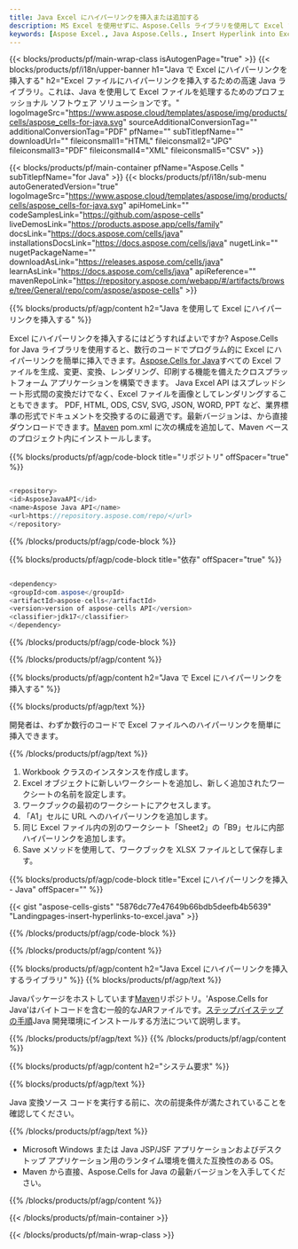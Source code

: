 ```yaml
---
title: Java Excel にハイパーリンクを挿入または追加する
description: MS Excel を使用せずに、Aspose.Cells ライブラリを使用して Excel ファイルにハイパーリンクを挿入する方法。
keywords: [Aspose Excel., Java Aspose.Cells., Insert Hyperlink into Excel., Add or Insert Hyperlink., Add or Insert link to a URL., Add or Insert a Link to a Cell]
---
```

{{< blocks/products/pf/main-wrap-class isAutogenPage="true" >}}
{{< blocks/products/pf/i18n/upper-banner h1="Java で Excel にハイパーリンクを挿入する" h2="Excel ファイルにハイパーリンクを挿入するための高速 Java ライブラリ。これは、Java を使用して Excel ファイルを処理するためのプロフェッショナル ソフトウェア ソリューションです。" logoImageSrc="https://www.aspose.cloud/templates/aspose/img/products/cells/aspose_cells-for-java.svg" sourceAdditionalConversionTag="" additionalConversionTag="PDF" pfName="" subTitlepfName="" downloadUrl="" fileiconsmall1="HTML" fileiconsmall2="JPG" fileiconsmall3="PDF" fileiconsmall4="XML" fileiconsmall5="CSV" >}}

{{< blocks/products/pf/main-container pfName="Aspose.Cells " subTitlepfName="for Java" >}}
{{< blocks/products/pf/i18n/sub-menu autoGeneratedVersion="true" logoImageSrc="https://www.aspose.cloud/templates/aspose/img/products/cells/aspose_cells-for-java.svg" apiHomeLink="" codeSamplesLink="https://github.com/aspose-cells" liveDemosLink="https://products.aspose.app/cells/family" docsLink="https://docs.aspose.com/cells/java" installationsDocsLink="https://docs.aspose.com/cells/java" nugetLink="" nugetPackageName="" downloadAsLink="https://releases.aspose.com/cells/java" learnAsLink="https://docs.aspose.com/cells/java" apiReference="" mavenRepoLink="https://repository.aspose.com/webapp/#/artifacts/browse/tree/General/repo/com/aspose/aspose-cells" >}}

{{% blocks/products/pf/agp/content h2="Java を使用して Excel にハイパーリンクを挿入する" %}}

Excel にハイパーリンクを挿入するにはどうすればよいですか? Aspose.Cells for Java ライブラリを使用すると、数行のコードでプログラム的に Excel にハイパーリンクを簡単に挿入できます。[Aspose.Cells for Java](https://products.aspose.com/cells/java)すべての Excel ファイルを生成、変更、変換、レンダリング、印刷する機能を備えたクロスプラットフォーム アプリケーションを構築できます。 Java Excel API はスプレッドシート形式間の変換だけでなく、Excel ファイルを画像としてレンダリングすることもできます。 PDF, HTML, ODS, CSV, SVG, JSON, WORD, PPT など、業界標準の形式でドキュメントを交換するのに最適です。最新バージョンは、から直接ダウンロードできます。[Maven](https://repository.aspose.com/webapp/#/artifacts/browse/tree/General/repo/com/aspose/aspose-cells) pom.xml に次の構成を追加して、Maven ベースのプロジェクト内にインストールします。

{{% blocks/products/pf/agp/code-block title="リポジトリ" offSpacer="true" %}}

```cs

<repository>
<id>AsposeJavaAPI</id>
<name>Aspose Java API</name>
<url>https://repository.aspose.com/repo/</url>
</repository>

```

{{% /blocks/products/pf/agp/code-block %}}

{{% blocks/products/pf/agp/code-block title="依存" offSpacer="true" %}}

```cs

<dependency>
<groupId>com.aspose</groupId>
<artifactId>aspose-cells</artifactId>
<version>version of aspose-cells API</version>
<classifier>jdk17</classifier>
</dependency>

```

{{% /blocks/products/pf/agp/code-block %}}

{{% /blocks/products/pf/agp/content %}}

{{% blocks/products/pf/agp/content h2="Java で Excel にハイパーリンクを挿入する" %}}

{{% blocks/products/pf/agp/text %}}

開発者は、わずか数行のコードで Excel ファイルへのハイパーリンクを簡単に挿入できます。

{{% /blocks/products/pf/agp/text %}}

1.  Workbook クラスのインスタンスを作成します。
1.  Excel オブジェクトに新しいワークシートを追加し、新しく追加されたワークシートの名前を設定します。
1. ワークブックの最初のワークシートにアクセスします。
1.  「A1」セルに URL へのハイパーリンクを追加します。
1. 同じ Excel ファイル内の別のワークシート「Sheet2」の「B9」セルに内部ハイパーリンクを追加します。
1.  Save メソッドを使用して、ワークブックを XLSX ファイルとして保存します。

{{% blocks/products/pf/agp/code-block title="Excel にハイパーリンクを挿入 - Java" offSpacer="" %}}

{{< gist "aspose-cells-gists" "5876dc77e47649b66bdb5deefb4b5639" "Landingpages-insert-hyperlinks-to-excel.java" >}}

{{% /blocks/products/pf/agp/code-block %}}

{{% /blocks/products/pf/agp/content %}}

{{% blocks/products/pf/agp/content h2="Java Excel にハイパーリンクを挿入するライブラリ" %}}
{{% blocks/products/pf/agp/text %}}

Javaパッケージをホストしています[Maven](https://repository.aspose.com/webapp/#/artifacts/browse/tree/General/repo/com/aspose/aspose-cells)リポジトリ。'Aspose.Cells for Java'はバイトコードを含む一般的なJARファイルです。[ステップバイステップの手順](https://docs.aspose.com/cells/java/installation/)Java 開発環境にインストールする方法について説明します。

{{% /blocks/products/pf/agp/text %}}
{{% /blocks/products/pf/agp/content %}}

{{% blocks/products/pf/agp/content h2="システム要求" %}}

{{% blocks/products/pf/agp/text %}}

 Java 変換ソース コードを実行する前に、次の前提条件が満たされていることを確認してください。

{{% /blocks/products/pf/agp/text %}}

- Microsoft Windows または Java JSP/JSF アプリケーションおよびデスクトップ アプリケーション用のランタイム環境を備えた互換性のある OS。
- Maven から直接、Aspose.Cells for Java の最新バージョンを入手してください。

{{% /blocks/products/pf/agp/content %}}

{{< /blocks/products/pf/main-container >}}
    
{{< /blocks/products/pf/main-wrap-class >}}
